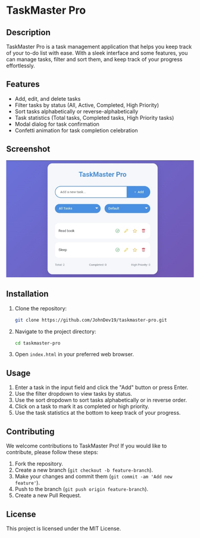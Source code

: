 # TaskMaster Pro

## Description
TaskMaster Pro is a task management application that helps you keep track of your to-do list with ease. With a sleek interface and some features, you can manage tasks, filter and sort them, and keep track of your progress effortlessly.

## Features
- Add, edit, and delete tasks
- Filter tasks by status (All, Active, Completed, High Priority)
- Sort tasks alphabetically or reverse-alphabetically
- Task statistics (Total tasks, Completed tasks, High Priority tasks)
- Modal dialog for task confirmation
- Confetti animation for task completion celebration

## Screenshot
![TaskMaster Pro](IMG_20240706_134018.jpg)

## Installation
1. Clone the repository:
    ```bash
    git clone https://github.com/JohnDev19/taskmaster-pro.git
    ```
2. Navigate to the project directory:
    ```bash
    cd taskmaster-pro
    ```
3. Open `index.html` in your preferred web browser.

## Usage
1. Enter a task in the input field and click the "Add" button or press Enter.
2. Use the filter dropdown to view tasks by status.
3. Use the sort dropdown to sort tasks alphabetically or in reverse order.
4. Click on a task to mark it as completed or high priority.
5. Use the task statistics at the bottom to keep track of your progress.

## Contributing
We welcome contributions to TaskMaster Pro! If you would like to contribute, please follow these steps:
1. Fork the repository.
2. Create a new branch (`git checkout -b feature-branch`).
3. Make your changes and commit them (`git commit -am 'Add new feature'`).
4. Push to the branch (`git push origin feature-branch`).
5. Create a new Pull Request.

## License
This project is licensed under the MIT License.
